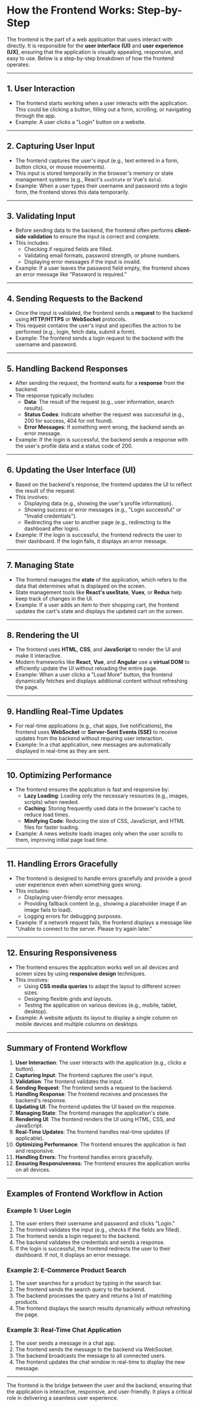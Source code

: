 # How the Frontend Works: Step-by-Step

The frontend is the part of a web application that users interact with directly. It is responsible for the **user interface (UI)** and **user experience (UX)**, ensuring that the application is visually appealing, responsive, and easy to use. Below is a step-by-step breakdown of how the frontend operates:

---

## 1. **User Interaction**
   - The frontend starts working when a user interacts with the application. This could be clicking a button, filling out a form, scrolling, or navigating through the app.
   - Example: A user clicks a "Login" button on a website.

---

## 2. **Capturing User Input**
   - The frontend captures the user's input (e.g., text entered in a form, button clicks, or mouse movements).
   - This input is stored temporarily in the browser's memory or state management systems (e.g., React's `useState` or Vue's `data`).
   - Example: When a user types their username and password into a login form, the frontend stores this data temporarily.

---

## 3. **Validating Input**
   - Before sending data to the backend, the frontend often performs **client-side validation** to ensure the input is correct and complete.
   - This includes:
     - Checking if required fields are filled.
     - Validating email formats, password strength, or phone numbers.
     - Displaying error messages if the input is invalid.
   - Example: If a user leaves the password field empty, the frontend shows an error message like "Password is required."

---

## 4. **Sending Requests to the Backend**
   - Once the input is validated, the frontend sends a **request** to the backend using **HTTP/HTTPS** or **WebSocket** protocols.
   - This request contains the user's input and specifies the action to be performed (e.g., login, fetch data, submit a form).
   - Example: The frontend sends a login request to the backend with the username and password.

---

## 5. **Handling Backend Responses**
   - After sending the request, the frontend waits for a **response** from the backend.
   - The response typically includes:
     - **Data**: The result of the request (e.g., user information, search results).
     - **Status Codes**: Indicate whether the request was successful (e.g., 200 for success, 404 for not found).
     - **Error Messages**: If something went wrong, the backend sends an error message.
   - Example: If the login is successful, the backend sends a response with the user's profile data and a status code of 200.

---

## 6. **Updating the User Interface (UI)**
   - Based on the backend's response, the frontend updates the UI to reflect the result of the request.
   - This involves:
     - Displaying data (e.g., showing the user's profile information).
     - Showing success or error messages (e.g., "Login successful" or "Invalid credentials").
     - Redirecting the user to another page (e.g., redirecting to the dashboard after login).
   - Example: If the login is successful, the frontend redirects the user to their dashboard. If the login fails, it displays an error message.

---

## 7. **Managing State**
   - The frontend manages the **state** of the application, which refers to the data that determines what is displayed on the screen.
   - State management tools like **React's useState**, **Vuex**, or **Redux** help keep track of changes in the UI.
   - Example: If a user adds an item to their shopping cart, the frontend updates the cart's state and displays the updated cart on the screen.

---

## 8. **Rendering the UI**
   - The frontend uses **HTML**, **CSS**, and **JavaScript** to render the UI and make it interactive.
   - Modern frameworks like **React**, **Vue**, and **Angular** use a **virtual DOM** to efficiently update the UI without reloading the entire page.
   - Example: When a user clicks a "Load More" button, the frontend dynamically fetches and displays additional content without refreshing the page.

---

## 9. **Handling Real-Time Updates**
   - For real-time applications (e.g., chat apps, live notifications), the frontend uses **WebSocket** or **Server-Sent Events (SSE)** to receive updates from the backend without requiring user interaction.
   - Example: In a chat application, new messages are automatically displayed in real-time as they are sent.

---

## 10. **Optimizing Performance**
   - The frontend ensures the application is fast and responsive by:
     - **Lazy Loading**: Loading only the necessary resources (e.g., images, scripts) when needed.
     - **Caching**: Storing frequently used data in the browser's cache to reduce load times.
     - **Minifying Code**: Reducing the size of CSS, JavaScript, and HTML files for faster loading.
   - Example: A news website loads images only when the user scrolls to them, improving initial page load time.

---

## 11. **Handling Errors Gracefully**
   - The frontend is designed to handle errors gracefully and provide a good user experience even when something goes wrong.
   - This includes:
     - Displaying user-friendly error messages.
     - Providing fallback content (e.g., showing a placeholder image if an image fails to load).
     - Logging errors for debugging purposes.
   - Example: If a network request fails, the frontend displays a message like "Unable to connect to the server. Please try again later."

---

## 12. **Ensuring Responsiveness**
   - The frontend ensures the application works well on all devices and screen sizes by using **responsive design** techniques.
   - This involves:
     - Using **CSS media queries** to adapt the layout to different screen sizes.
     - Designing flexible grids and layouts.
     - Testing the application on various devices (e.g., mobile, tablet, desktop).
   - Example: A website adjusts its layout to display a single column on mobile devices and multiple columns on desktops.

---

## Summary of Frontend Workflow
1. **User Interaction**: The user interacts with the application (e.g., clicks a button).
2. **Capturing Input**: The frontend captures the user's input.
3. **Validation**: The frontend validates the input.
4. **Sending Request**: The frontend sends a request to the backend.
5. **Handling Response**: The frontend receives and processes the backend's response.
6. **Updating UI**: The frontend updates the UI based on the response.
7. **Managing State**: The frontend manages the application's state.
8. **Rendering UI**: The frontend renders the UI using HTML, CSS, and JavaScript.
9. **Real-Time Updates**: The frontend handles real-time updates (if applicable).
10. **Optimizing Performance**: The frontend ensures the application is fast and responsive.
11. **Handling Errors**: The frontend handles errors gracefully.
12. **Ensuring Responsiveness**: The frontend ensures the application works on all devices.

---

## Examples of Frontend Workflow in Action

### Example 1: User Login
1. The user enters their username and password and clicks "Login."
2. The frontend validates the input (e.g., checks if the fields are filled).
3. The frontend sends a login request to the backend.
4. The backend validates the credentials and sends a response.
5. If the login is successful, the frontend redirects the user to their dashboard. If not, it displays an error message.

### Example 2: E-Commerce Product Search
1. The user searches for a product by typing in the search bar.
2. The frontend sends the search query to the backend.
3. The backend processes the query and returns a list of matching products.
4. The frontend displays the search results dynamically without refreshing the page.

### Example 3: Real-Time Chat Application
1. The user sends a message in a chat app.
2. The frontend sends the message to the backend via WebSocket.
3. The backend broadcasts the message to all connected users.
4. The frontend updates the chat window in real-time to display the new message.

---

The frontend is the bridge between the user and the backend, ensuring that the application is interactive, responsive, and user-friendly. It plays a critical role in delivering a seamless user experience.